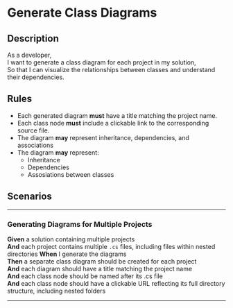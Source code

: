 # Generate Class Diagrams

## Description

As a developer,  
I want to generate a class diagram for each project in my solution,  
So that I can visualize the relationships between classes and understand their dependencies.

## Rules

- Each generated diagram **must** have a title matching the project name.
- Each class node **must** include a clickable link to the corresponding source file.
- The diagram **may** represent inheritance, dependencies, and associations
- The diagram **may** represent:
	- Inheritance
	- Dependencies
	- Assosiations between classes

## Scenarios

---

### Generating Diagrams for Multiple Projects

**Given** a solution containing multiple projects  
**And** each project contains multiple `.cs` files, including files within nested directories 
**When** I generate the diagrams  
**Then** a separate class diagram should be created for each project  
**And** each diagram should have a title matching the project name  
**And** each class node should be named after its .cs file  
**And** each class node should have a clickable URL reflecting its full directory structure, including nested folders

---
